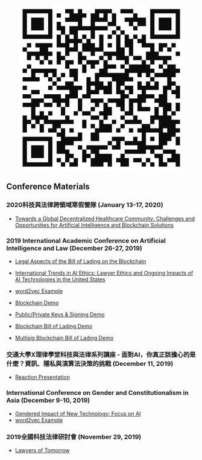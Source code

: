<p align="center">
<img align="center" src="assets/qrcode.svg">
</p>

## Conference Materials

### 2020科技與法律跨領域寒假營隊 (January 13-17, 2020)
* [Towards a Global Decentralized Healthcare Community: Challenges and Opportunities for Artificial Intelligence and Blockchain Solutions](https://)

### 2019 International Academic Conference on Artificial Intelligence and Law (December 26-27, 2019)
* [Legal Aspects of the Bill of Lading on the Blockchain](https://drive.google.com/file/d/1xfaLjL_qDTpHYQr5qfWHErRjJYnxHZ8E/view?usp=sharing)
* [International Trends in AI Ethics: Lawyer Ethics and Ongoing Impacts of AI Technologies in the United States](https://drive.google.com/file/d/1ieOgI0lmrcq7BjsGNzaX7SPDWaEEZRhz/view?usp=sharing)

* [word2vec Example](https://rare-technologies.com/word2vec-tutorial/#app)
* [Blockchain Demo](https://markshope.github.io/blockchain-demo/)
* [Public/Private Keys & Signing Demo](https://markshope.github.io/public-private-key-demo/)
* [Blockchain Bill of Lading Demo](https://markshope.github.io/bill-of-lading-demo/)
* [Multisig Blockchain Bill of Lading Demo](https://markshope.github.io/multisig-bill-of-lading/)

### 交通大學X理律學堂科技與法律系列講座 - 面對AI，你真正該擔心的是什麼？資訊、隱私與演算法決策的挑戰 (December 11, 2019)
* [Reaction Presentation](https://drive.google.com/file/d/1NqVE1Deq4rQjNKZ8szRD2chHxZhOwnl4/view?usp=sharing)

### International Conference on Gender and Constitutionalism in Asia (December 9-10, 2019)
* [Gendered Impact of New Technology: Focus on AI](https://drive.google.com/file/d/1PjXISOFC0vPmMuvLKp4M1F5F9qj7cp7U/view?usp=sharing)
* [word2vec Example](https://rare-technologies.com/word2vec-tutorial/#app)

### 2019全國科技法律研討會 (November 29, 2019)
* [Lawyers of Tomorrow](https://drive.google.com/file/d/1OOf0vDIxAlsCw1TuXMeQr0IIYjgyE90T/view?usp=sharing)
